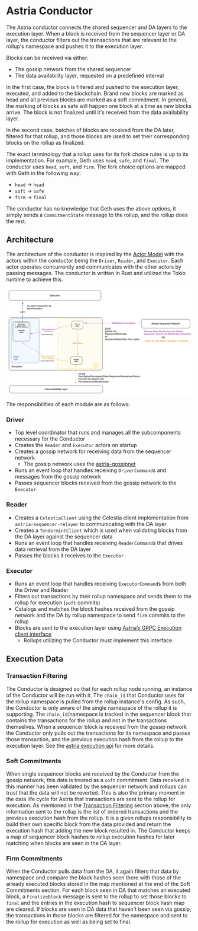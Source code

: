 # Astria Conductor

The Astria conductor connects the shared sequencer and DA layers to the execution layer. When a block is received from the sequencer layer or DA layer, the conductor filters out the transactions that are relevant to the rollup's namespace and pushes it to the execution layer. 

Blocks can be received via either:

 - The gossip network from the shared sequencer
 - The data availability layer, requested on a predefined interval

In the first case, the block is filtered and pushed to the execution layer, executed, and added to the blockchain. Brand new blocks are marked as head and all previous blocks are marked as a soft commitment. In general, the marking of blocks as safe will happen one block at a time as new blocks arrive. The block is not finalized until it's received from the data availability layer. 

In the second case, batches of blocks are received from the DA later, filtered for that rollup, and those blocks are used to set their corresponding blocks on the rollup as finalized.

The exact terminology that a rollup uses for its fork choice rules is up to its implementation. For example, Geth uses `head`, `safe`, and `final`. The conductor uses `head`, `soft`, and `firm`. The fork choice options are mapped with Geth in the following way:
 - `head` -> `head`
 - `soft` -> `safe`
 - `firm` -> `final`

The conductor has no knowledge that Geth uses the above options, it simply sends a `CommitmentState` message to the rollup, and the rollup does the rest.

## Architecture
The architecture of the conductor is inspired by the [Actor Model](https://en.wikipedia.org/wiki/Actor_model) with the actors within the conductor being the `Driver`, `Reader`, and `Executor`. Each actor operates concurrently and communicates with the other actors by passing messages. The conductor is written in Rust and utilized the Tokio runtime to achieve this.

![Conductor Architecture](assets/conductor-architecture.png)

The responsibilities of each module are as follows:
### Driver
 - Top level coordinator that runs and manages all the subcomponents necessary for the Conductor
 - Creates the `Reader` and `Executor` actors on startup
 - Creates a gossip network for receiving data from the sequencer network
     - The gossip network uses the [astria-gossipnet](https://github.com/astriaorg/astria/tree/main/crates/astria-gossipnet)
 - Runs an event loop that handles receiving `DriverCommand`s and messages from the gossip network
 - Passes sequencer blocks received from the gossip network to the `Executor`

### Reader
 - Creates a `CelestiaClient` using the Celestia client implementation from `astria-sequencer-relayer` to communicating with the DA layer
 - Creates a `TendermintClient` which is used when validating blocks from the DA
   layer against the sequencer data
 - Runs an event loop that handles receiving `ReaderCommand`s that drives data retrieval from the DA layer
 - Passes the blocks it receives to the `Executor`

### Executor
 - Runs an event loop that handles receiving `ExecutorCommand`s from both the Driver and Reader
 - Filters out transactions by their rollup namespace and sends them to the rollup for execution (`soft` commits)
 - Catalogs and matches the block hashes received from the gossip network and the DA by rollup namespace to send `firm` commits to the rollup
 - Blocks are sent to the execution layer using [Astria’s GRPC Execution client interface](https://buf.build/astria/astria/docs/main:astria.execution.v1)
     - Rollups utilizing the Conductor must implement this interface

## Execution Data
### Transaction Filtering
The Conductor is designed so that for each rollup node running, an instance of the Conductor will be run with it.
The `chain_id` that Conductor uses for the rollup namespace is pulled from the rollup instance's config. As such, the Conductor is only aware of the single namespace of the rollup it is supporting. The `chain_id`/namespace is tracked in the sequencer block that contains the transactions for the rollup and not in the transactions themselves. When a sequencer block is received from the gossip network the Conductor only pulls out the transactions for its namespace and passes those transaction, and the previous execution hash from the rollup to the execution layer. See the [astria execution api](https://github.com/astriaorg/astria/blob/main/specs/execution-api.md) for more details.

### Soft Commitments
When single sequencer blocks are received by the Conductor from the gossip network, this data is treated as a `soft` commitment. Data received in this manner has been validated by the sequencer network and rollups can trust that the data will not be reverted. This is also the primary moment in the data life cycle for Astria that transactions are sent to the rollup for execution. As mentioned in the [Transaction Filtering](#transaction-filtering) section above, the only information sent to the rollup is the list of ordered transactions and the previous execution hash from the rollup. It is a given rollups responsibility to build their own specific block from the data provided and return the execution hash that adding the new block resulted in. The Conductor keeps a map of sequencer block hashes to rollup execution hashes for later matching when blocks are seen in the DA layer.

### Firm Commitments
When the Conductor pulls data from the DA, it again filters that data by namespace and compare the block hashes seen there with those of the already executed blocks stored in the map mentioned at the end of the Soft Commitments section. For each block seen in DA that matches an executed block, a `FinalizeBlock` message is sent to the rollup to set those blocks to `final` and the entries in the execution hash to sequencer block hash map are cleared.
If blocks are seen in DA data that haven't been seen via gossip, the transactions in those blocks are filtered for the namespace and sent to the rollup for execution as well as being set to final.
